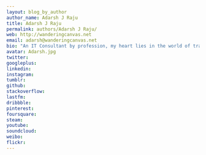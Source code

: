 ```yaml
---
layout: blog_by_author
author_name: Adarsh J Raju
title: Adarsh J Raju
permalink: authors/Adarsh J Raju/
web: http://wanderingcanvas.net
email: adarsh@wanderingcanvas.net
bio: "An IT Consultant by profession, my heart lies in the world of travel and photography. Love for nature and traveling has been in my blood for as long as I can remember. Ever since I undertook the Naturalist Training program by Jungle Lodges and Resorts, my fascination for the natural world only grew exponentially and traveling to the wild a frequent affair. An affair that has taught me to observe and appreciate life around me as I have never done before. An affair that I hope will last a lifetime. My tryst with the wilderness began with my first trek to the tropical rainforests of Kudremukh in 2002. It was a trek through the heart of the Western Ghats traversing streams and waterfalls, bruising hands and legs sliding down mountain slopes, chased by a herd of Gaurs, losing trails and put up by a family we had never met before. What we assumed to be our last trek of our lives, turned out to be just the beginning."
avatar: Adarsh.jpg
twitter:
googleplus: 
linkedin: 
instagram:
tumblr:
github:
stackoverflow:
lastfm:
dribbble:
pinterest:
foursquare:
steam:
youtube:
soundcloud:
weibo:
flickr:
---
```

